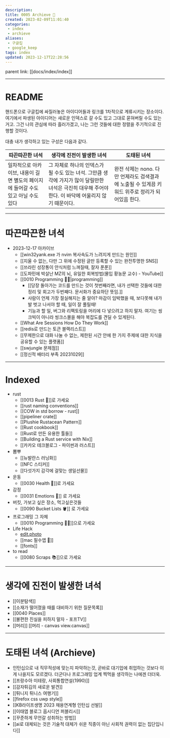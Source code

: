 ```yaml
---
description:
title: 0005 Archieve 💾
created: 2023-02-09T11:01:40
categories: 
 - index 
 - archieve
aliases: 
 - 구글킵
 - google_keep
tags: index
updated: 2023-12-17T22:28:56
---
```

parent link: [[docs/index/index]]

---

# README

핸드폰으로 구글킵에 싸질러놓은 아이디어들과 링크를 1차적으로 계류시키는 장소이다. 여기에서 파생된 아이디어는 새로운 인덱스로 갈 수도 있고 그대로 묻혀버릴 수도 있는거고. 그건 나의 관심에 따라 흘러가겠고, 나는 그런 것들에 대한 정렬을 주기적으로 진행할 것이다.

대충 내가 생각하고 있는 구성은 다음과 같다.  

| 따끈따끈한 녀석                                                                  | 생각에 진전이 발생한 녀석                                                                                                                           | 도태된 녀석 |
| -------------------------------------------------------------------------------- | --------------------------------------------------------------------------------------------------------------------------------------------------- | ----------- |
| 일차적으로 아카이브, 내용이 길면 별도의 페이지에 들어갈 수도 있고 아닐 수도 있다 | 그 자체로 하나의 인덱스가 될 수도 있는 녀석. 그만큼 생각에 가지가 많이 달릴만한 녀석은 극진히 대우해 주어야 한다. 이 바닥에 어울리지 않기 때문이다. | 완전 삭제는 nono. 다만 언제라도 검색결과에 노출될 수 있게끔 키워드 위주로 정리가 되어있음 한다.            |

___

# 따끈따끈한 녀석

- 2023-12-17 아카이브
	- [[win32yank.exe 가 nvim 복사속도가 느려지게 만드는 원인]]
	- [[지울 수 없는, 다만 그 위에 수정된 글만 등록할 수 있는 완전투명한 SNS]]
	- [[쓰라린 성장통이 안식처럼 느껴질때, 잘자 푼푼]]
	- [[도파민에 박살난 MZ의 뇌, 유일한 회복방법(몰입 황농문 교수) - YouTube]]
	- [[0010 Programming 👩‍💻|programming]]
		- [[당장 돌아가는 코드를 만드는 것이 첫번째라면, 내가 선택한 것들에 대한 정리 및 회고가 두번째다. 문서화가 중요하단 뜻임.]]
		- 사람이 언제 가장 절실해지는 줄 알아? 마감이 임박했을 때, 보다못해 내가 발 벗고 나서야 할 때, 일이 잘 풀릴때!
		- 기능과 할 일, 버그와 리팩토링을 머리에 다 넣으려고 하지 말자. 여기는 씽크빅이 아니라 씽크스몰을 해야 복잡도를 견딜 수 있게된다.
	- [[What Are Sessions How Do They Work]]
	- [[redis로 만드는 토큰 블랙리스트]]
	- [[무제한으로 대화 나눌 수 없는, 제한된 시간 안에 한 가지 주제에 대한 지식을 공유할 수 있는 플랫폼]]
	- [[swjungle 문제점]]
	- [[정신적 배터리 부족 20231029]]
---

# Indexed

- rust
	- [[0013 Rust 🦀]]로 가세요
	- [[rust naming conventions]]
	- [[COW in std borrow - rust]]
	- [[pipeliner crate]]
	- [[Plushie Rustacean Pattern]]
	- [[Rust cookbook]]
	- [[Rust로 만든 유용한 툴들]]
	- [[Building a Rust service with Nix]]
	- [[카카오 테크블로그 - 파이썬과 러스트]]
- 뽐뿌
	- [[뉴발란스 러닝화]]
	- [[NFC 스티커]]
	- [[다섯가지 감각에 걸맞는 생일선물]]
- 운동
	- [[0030 Health 💪]]로 가세요
- 감정
	- [[0031 Emotions 🤔]] 로 가세요
- 버킷, 가보고 싶은 장소, 먹고싶은것들
	- [[0090 Bucket Lists 🪣]] 로 가세요
- 프로그래밍 그 자체
	- [[0010 Programming 👩‍💻]]으로 가세요
- Life Hack
	- [edit.photo](https://edit.photo/)
	- [[mac 필수앱 🍎]]
	- [[fonts]]
- to read
	- [[0080 Scraps 📚]]으로 가세요


___

# 생각에 진전이 발생한 녀석

- [[이분탐색]] 
- [[소재가 떨어졌을 때를 대비하기 위한 질문목록]] 
- [[0040 Places]]
- [[불편한 진실을 피하지 말자 - 포프TV]] 
- [[머리]] [[머리 - canvas view.canvas]]

___

# 도태된 녀석 (Archieve)

- 인턴십으로 내 직무적성에 맞는지 파악하는것, 곧바로 대기업에 취업하는 것보다 이게 나을지도 모르겠다. 더군다나 프로그래밍 업계 찍먹을 생각하는 나에겐 더더욱.
- [[프랑수아 미테랑, 사회통합연설(1990)]] 
- [[감자튀김의 새로운 발견]]
- [[튀니지 튀니스 여행기]]
- [[firefox css uwp style]]
- [[KB라이프생명 2023 채용연계형 인턴십 선발]]
- [[이태엽 블로그 옵시디언 퍼블리시]]
- [[꾸준하게 무언갈 성취하는 방법]]
- [[ai로 대체되는 것은 기술적 대체가 쉬운 직종이 아닌 사회적 권력이 없는 집단입니다]]
